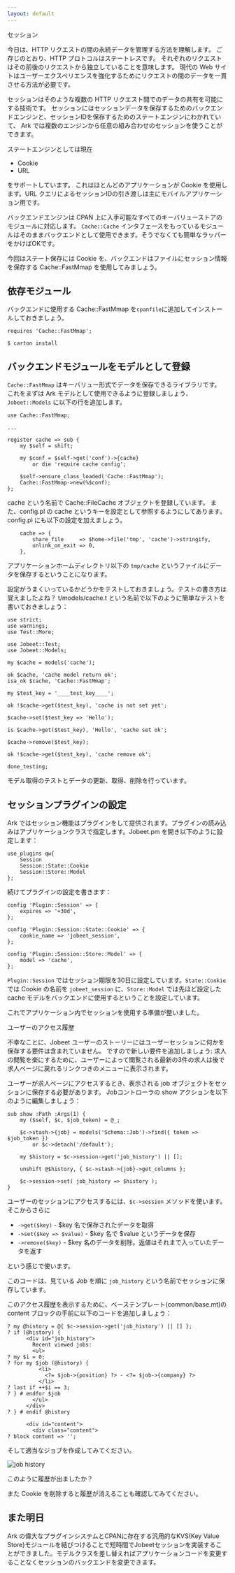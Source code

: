```yaml
---
layout: default
---
```


セッション

今日は、HTTP リクエストの間の永続データを管理する方法を理解します。
ご存じのとおり、HTTP プロトコルはステートレスです。
それぞれのリクエストはその前後のリクエストから独立していることを意味します。
現代の Web サイトはユーザーエクスペリエンスを強化するためにリクエストの間のデータを一貫させる方法が必要です。

セッションはそのような複数の HTTP リクエスト間でのデータの共有を可能にする技術です。
セッションにはセッションデータを保存するためのバックエンドエンジンと、セッションIDを保存するためのステートエンジンにわかれていて、 Ark では複数のエンジンから任意の組み合わせのセッションを使うことができます。

ステートエンジンとしては現在

 * Cookie
 * URL

をサポートしています。 これはほとんどのアプリケーションが Cookie を使用します。URL クエリによるセッションIDの引き渡しは主にモバイルアプリケーション用です。

バックエンドエンジンは CPAN 上に入手可能なすべてのキーバリューストアのモジュールに対応します。
`Cache::Cache` インタフェースをもっているモジュールはそのままバックエンドとして使用できます。そうでなくても簡単なラッパーをかけばOKです。

今回はステート保存には Cookie を、バックエンドはファイルにセッション情報を保存する Cache::FastMmap を使用してみましょう。


依存モジュール
---------------

バックエンドに使用する Cache::FastMmap を`cpanfile`に追加してインストールしておきましょう。

    requires 'Cache::FastMmap';

    $ carton install


バックエンドモジュールをモデルとして登録
----------------------------------

`Cache::FastMmap` はキーバリュー形式でデータを保存できるライブラリです。
これをまずは Ark モデルとして使用できるように登録しましょう、`Jobeet::Models` に以下の行を追加します。

    use Cache::FastMmap;

    ...

    register cache => sub {
        my $self = shift;

        my $conf = $self->get('conf')->{cache}
            or die 'require cache config';

        $self->ensure_class_loaded('Cache::FastMmap');
        Cache::FastMmap->new(%$conf);
    };

cache という名前で Cache::FileCache オブジェクトを登録しています。
また、config.pl の cache というキーを設定として参照するようにしてあります。 config.pl にも以下の設定を加えましょう。

        cache => {
            share_file     => $home->file('tmp', 'cache')->stringify,
            unlink_on_exit => 0,
        },

アプリケーションホームディレクトリ以下の `tmp/cache` というファイルにデータを保存するということになります。

設定がうまくいっているかどうかをテストしておきましょう。テストの書き方は覚えましたよね？
t/models/cache.t という名前で以下のように簡単なテストを書いておきましょう：

    use strict;
    use warnings;
    use Test::More;

    use Jobeet::Test;
    use Jobeet::Models;

    my $cache = models('cache');

    ok $cache, 'cache model return ok';
    isa_ok $cache, 'Cache::FastMmap';

    my $test_key = '____test_key____';

    ok !$cache->get($test_key), 'cache is not set yet';

    $cache->set($test_key => 'Hello');

    is $cache->get($test_key), 'Hello', 'cache set ok';

    $cache->remove($test_key);

    ok !$cache->get($test_key), 'cache remove ok';

    done_testing;


モデル取得のテストとデータの更新、取得、削除を行っています。


セッションプラグインの設定
----------------------

Ark ではセッション機能はプラグインをして提供されます。プラグインの読み込みはアプリケーションクラスで指定します。Jobeet.pm を開き以下のように設定します：

    use_plugins qw{
        Session
        Session::State::Cookie
        Session::Store::Model
    };

続けてプラグインの設定を書きます：

    config 'Plugin::Session' => {
        expires => '+30d',
    };

    config 'Plugin::Session::State::Cookie' => {
        cookie_name => 'jobeet_session',
    };

    config 'Plugin::Session::Store::Model' => {
        model => 'cache',
    };

`Plugin::Session` ではセッション期限を30日に設定しています。`State::Cookie` では Cookie の名前を `jobeet_session` に、`Store::Model` では先ほど設定した cache モデルをバックエンドに使用するということを設定しています。

これでアプリケーション内でセッションを使用する準備が整いました。


ユーザーのアクセス履歴

不幸なことに、Jobeet ユーザーのストーリーにはユーザーセッションに何かを保存する要件は含まれていません。
ですので新しい要件を追加しましょう: 求人の閲覧を楽にするために、ユーザーによって閲覧される最新の3件の求人は後で求人ページに戻れるリンクつきのメニューに表示されます。

ユーザーが求人ページにアクセスするとき、表示される job オブジェクトをセッションに保存する必要があります。 Jobコントローラの show アクションを以下のように編集しましょう：

    sub show :Path :Args(1) {
        my ($self, $c, $job_token) = @_;

        $c->stash->{job} = models('Schema::Job')->find({ token => $job_token })
            or $c->detach('/default');

        my $history = $c->session->get('job_history') || [];

        unshift @$history, { $c->stash->{job}->get_columns };

        $c->session->set( job_history => $history );
    }

ユーザーのセッションにアクセスするには、`$c->session` メソッドを使います。そこからさらに

 * `->get($key)` - $key 名で保存されたデータを取得
 * `->set($key => $value)` - $key 名で $value というデータを保存
 * `->remove($key)` - $key 名のデータを削除。返値はそれまで入っていたデータを返す

という感じで使います。

このコードは、見ている Job を順に `job_history` という名前でセッションに保存しています。

このアクセス履歴を表示するために、ベーステンプレート(common/base.mt)の content ブロックの手前に以下のコードを追加しましょう：

    ? my @history = @{ $c->session->get('job_history') || [] };
    ? if (@history) {
          <div id="job_history">
            Recent viewed jobs:
            <ul>
    ? my $i = 0;
    ? for my $job (@history) {
              <li>
                <?= $job->{position} ?> - <?= $job->{company} ?>
              </li>
    ? last if ++$i == 3;
    ? } # endfor $job
            </ul>
          </div>
    ? } # endif @history

          <div id="content">
            <div class="content">
    ? block content => '';

そして適当なジョブを作成してみてください。

![job history](./images/15/job_history.png)

このように履歴が出ましたか？

また Cookie を削除すると履歴が消えることも確認してみてください。


また明日
------

Ark の偉大なプラグインシステムとCPANに存在する汎用的なKVS(Key Value Store)モジュールを結びつけることで短時間でJobeetセッションを実装することができました。モデルクラスを差し替えればアプリケーションコードを変更することなくセッションのバックエンドを変更できます。
